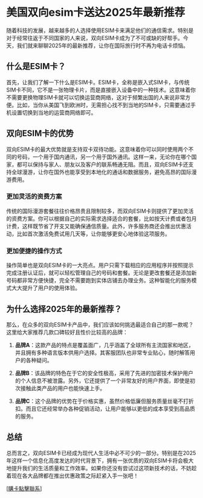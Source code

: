 # 美国双向esim卡送达2025年最新推荐

随着科技的发展，越来越多的人选择使用ESIM卡来满足他们的通信需求。特别是对于经常往返于不同国家的人来说，双向ESIM卡成为了不可或缺的好帮手。今天，我们就来聊聊2025年的最新推荐，让你在国际旅行时不再为电话卡烦恼。

## 什么是ESIM卡？

首先，让我们了解一下什么是ESIM卡。ESIM卡，全称是嵌入式SIM卡，与传统SIM卡不同，它不是一张物理卡片，而是直接嵌入设备中的一种技术。这意味着你不需要更换物理SIM卡就可以切换运营商网络，这对于频繁出国的人来说非常方便。比如，当你从美国飞到欧洲时，无需担心找不到当地的SIM卡，只需要通过手机设置切换到当地的运营商网络即可。

## 双向ESIM卡的优势

双向ESIM卡的最大优势就是支持双卡双待功能。这意味着你可以同时使用两个不同的号码，一个用于国内通讯，另一个用于国外通讯。这样一来，无论你在哪个国家，都可以保持与家人、朋友以及客户的联系畅通无阻。而且，双向ESIM卡还支持全球漫游，让你在国外也能享受到本地化的通话和数据服务，避免高昂的国际漫游费用。

### 更加灵活的资费方案

传统的国际漫游套餐往往价格昂贵且限制较多，而双向ESIM卡则提供了更加灵活的资费方案。你可以根据自己的实际需求选择适合的套餐，比如按天计费或者包月计费，这样既节省了开支又能确保通信质量。此外，许多服务商还会推出优惠活动，比如首次激活免费试用几天等，让你能够更安心地体验这项服务。

### 更加便捷的操作方式

操作简单也是双向ESIM卡的一大亮点。用户只需下载相应的应用程序并按照提示完成注册认证后，就可以轻松管理自己的号码和套餐。无论是更改套餐还是添加新号码都非常方便快捷，完全不需要跑到实体店铺去办理业务。这种智能化的服务模式大大提升了用户的使用体验。

## 为什么选择2025年的最新推荐？

那么，在众多的双向ESIM卡产品中，我们应该如何挑选最适合自己的那一款呢？这里给大家推荐几款口碑较好且性价比较高的品牌：

1. **品牌A**：这款产品的特点是覆盖面广，几乎涵盖了全球所有主流国家和地区，并且拥有多种语言版本供用户选择。其客服团队也非常专业贴心，随时解答用户的各种疑问。
   
2. **品牌B**：该品牌的特色在于它的安全性极高，采用了先进的加密技术保护用户的个人信息不被泄露。另外，它还提供了一个非常友好的用户界面，即使是初次接触此类产品的用户也能快速上手。

3. **品牌C**：这个品牌的优势在于价格实惠，虽然价格低廉但服务质量丝毫不打折扣。而且它还经常举办各种促销活动，让用户能够以更低的成本享受到高品质的服务。

## 总结

总而言之，双向ESIM卡已经成为现代人生活中必不可少的一部分。特别是在2025年这样一个信息化高度发达的时代背景下，拥有一张优质的双向ESIM卡将会极大地提升我们的生活质量和工作效率。如果你还没有尝试过这项新技术的话，不妨趁着现在各大品牌都在推出优惠政策之际赶紧入手一张吧！

[[購卡點擊聯系](https://t.me/s/SXDXQF)]